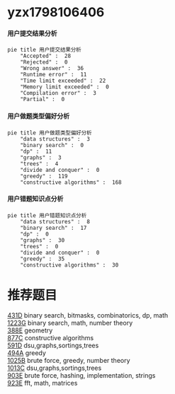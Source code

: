 # yzx1798106406

<!-- tabs:start -->



#### **用户提交结果分析**

```mermaid
pie title 用户提交结果分析
    "Accepted" :  28
    "Rejected" :  0
    "Wrong answer" :  36
    "Runtime error" :  11
    "Time limit exceeded" :  22
    "Memory limit exceeded" :  0
    "Compilation error" :  3
    "Partial" :  0
```

#### **用户做题类型偏好分析**

```mermaid
pie title 用户做题类型偏好分析
    "data structures" :  3
    "binary search" :  0
    "dp" :  11
    "graphs" :  3
    "trees" :  4
    "divide and conquer" :  0
    "greedy" :  119
    "constructive algorithms" :  168
```
#### **用户错题知识点分析**

```mermaid
pie title 用户错题知识点分析
    "data structures" :  8
    "binary search" :  17
    "dp" :  0
    "graphs" :  30
    "trees" :  0
    "divide and conquer" :  0
    "greedy" :  35
    "constructive algorithms" :  30
```



<!-- tabs:end -->
# 推荐题目
[431D](https://codeforces.com/contest/431/problem/D)		binary search,
                        bitmasks,
                        combinatorics,
                        dp,
                        math		  
[1223G](https://codeforces.com/contest/1223/problem/G)		binary search,
                        math,
                        number theory		  
[388E](https://codeforces.com/contest/388/problem/E)		geometry		  
[877C](https://codeforces.com/contest/877/problem/C)		constructive algorithms		  
[591D](https://codeforces.com/contest/591/problem/D)		dsu,graphs,sortings,trees		  
[494A](https://codeforces.com/contest/494/problem/A)		greedy		  
[1025B](https://codeforces.com/contest/1025/problem/B)		brute force,
                        greedy,
                        number theory		  
[1013C](https://codeforces.com/contest/1013/problem/C)		dsu,graphs,sortings,trees		  
[903E](https://codeforces.com/contest/903/problem/E)		brute force,
                        hashing,
                        implementation,
                        strings		  
[923E](https://codeforces.com/contest/923/problem/E)		fft,
                        math,
                        matrices		  
